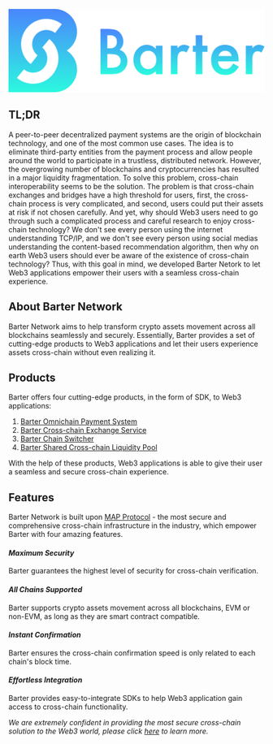 ![Barter Logo](/static/img/logo.png "Bridge Logo")  
## TL;DR

A peer-to-peer decentralized payment systems are the origin of blockchain technology, and one of the most common use cases. The idea is to eliminate third-party entities from the payment process and allow people around the world to participate in a trustless, distributed network. However, the overgrowing number of blockchains and cryptocurrencies has resulted in a major liquidity fragmentation. To solve this problem, cross-chain interoperability seems to be the solution. The problem is that cross-chain exchanges and bridges have a high threshold for users, first, the cross-chain process is very complicated, and second, users could put their assets at risk if not chosen carefully. And yet, why should Web3 users need to go through such a complicated process and careful research to enjoy cross-chain technology? We don't see every person using the internet understanding TCP/IP, and we don't see every person using social medias understanding the content-based recommendation algorithm, then why on earth Web3 users should ever be aware of the existence of cross-chain technology? Thus, with this goal in mind, we developed Barter Netork to let Web3 applications empower their users with a seamless cross-chain experience.


## About Barter Network
Barter Network aims to help transform crypto assets movement across all blockchains seamlessly and securely. Essentially, Barter provides a set of cutting-edge products to Web3 applications and let their users experience assets cross-chain without even realizing it.

## Products
Barter offers four cutting-edge products, in the form of SDK, to Web3 applications:
1. [Barter Omnichain Payment System](/Products/BOPS)
2. [Barter Cross-chain Exchange Service](/Products/BCES)
3. [Barter Chain Switcher](/Products/barter-bridge)
4. [Barter Shared Cross-chain Liquidity Pool](/Products/BSLP)

With the help of these products, Web3 applications is able to give their user a seamless and secure cross-chain experience. 
## Features
Barter Network is built upon [MAP Protocol](https://www.maplabs.io/) - the most secure and comprehensive cross-chain infrastructure in the industry, which empower Barter with four amazing features.

#### ___Maximum Security___
Barter guarantees the highest level of security for cross-chain verification. 
#### ___All Chains Supported___
Barter supports crypto assets movement across all blockchains, EVM or non-EVM, as long as they are smart contract compatible.
#### ___Instant Confirmation___
Barter ensures the cross-chain confirmation speed is only related to each chain's block time.

#### ___Effortless Integration___
Barter provides easy-to-integrate SDKs to help Web3 application gain access to cross-chain functionality.

*We are extremely confident in providing the most secure cross-chain solution to the Web3 world, please click [here](/security) to learn more.*
